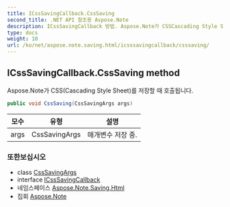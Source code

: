 ```yaml
---
title: ICssSavingCallback.CssSaving
second_title: .NET API 참조용 Aspose.Note
description: ICssSavingCallback 방법. Aspose.Note가 CSSCascading Style Sheet를 저장할 때 호출됩니다.
type: docs
weight: 10
url: /ko/net/aspose.note.saving.html/icsssavingcallback/csssaving/
---
```

## ICssSavingCallback.CssSaving method

Aspose.Note가 CSS(Cascading Style Sheet)를 저장할 때 호출됩니다.

```csharp
public void CssSaving(CssSavingArgs args)
```

| 모수 | 유형 | 설명 |
| --- | --- | --- |
| args | CssSavingArgs | 매개변수 저장 중. |

### 또한보십시오

* class [CssSavingArgs](../../csssavingargs/)
* interface [ICssSavingCallback](../)
* 네임스페이스 [Aspose.Note.Saving.Html](../../icsssavingcallback/)
* 집회 [Aspose.Note](../../../)


